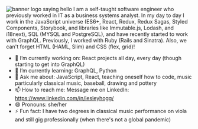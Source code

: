 ![banner logo saying hello](http://lesleyhogg.com/img/github-banner.png)
I am a self-taught software engineer who previously worked in IT as a business systems analyst. In my day to day I work in the JavaScript universe (ES6+, React, Redux, Redux Sagas, Styled Components, Storybook, and libraries like Immutable.js, Lodash, and i18next), SQL (MYSQL and PostgreSQL), and have recently started to work with GraphQL. Previously, I worked with Ruby (Rails and Sinatra). Also, we can't forget HTML (HAML, Slim) and CSS (flex, grid)!

- 🔭 I’m currently working on: React projects all day, every day (though starting to get into GraphQL)
- 🌱 I’m currently learning: GraphQL, Python
- 💬 Ask me about: JavaScript, React, teaching oneself how to code, music particularly classical music, baseball, drawing and pottery
- 📫 How to reach me: Message me on LinkedIn: https://www.linkedin.com/in/lesleyhogg/
- 😄 Pronouns: she/her
- ⚡ Fun fact: I have two degrees in classical music performance on viola and still gig professionally (when there's not a global pandemic)
